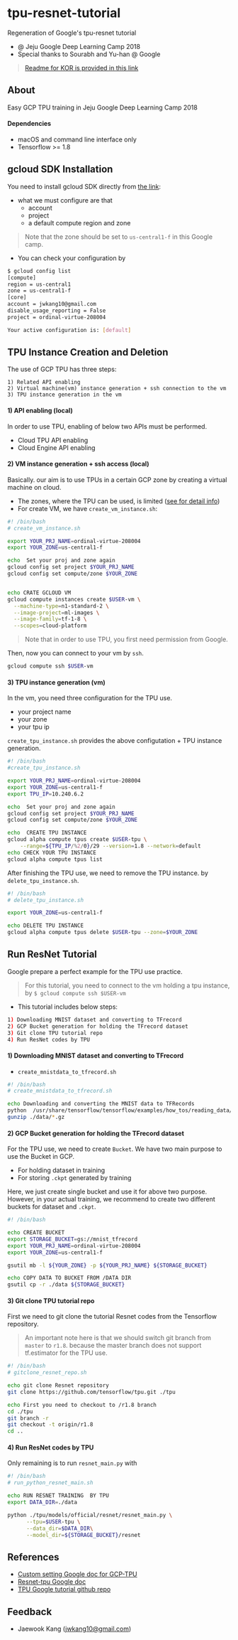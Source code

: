 # tpu-resnet-tutorial
Regeneration of Google's tpu-resnet tutorial
- @ Jeju Google Deep Learning Camp 2018
- Special thanks to Sourabh and Yu-han @ Google


> [Readme for KOR is provided in this link](https://docs.google.com/document/d/1WSs8nn9Z-ViG-j2nRQfEFzxMqnviPJ2lOibocmRCssk/edit#heading=h.3winycxo9ejn)

## About
Easy GCP TPU training in Jeju Google Deep Learning Camp 2018

#### Dependencies
- macOS and command line interface only
- Tensorflow >= 1.8



## gcloud SDK Installation 
You need to install gcloud SDK directly from [the link](https://cloud.google.com/sdk/docs/quickstart-macos):

- what we must configure are that
    - account
    - project
    - a default compute region and zone
    
> Note that the zone should be set to `us-central1-f` in this Google camp.
- You can check your configuration by 
```bash
$ gcloud config list
[compute]
region = us-central1
zone = us-central1-f
[core]
account = jwkang10@gmail.com
disable_usage_reporting = False
project = ordinal-virtue-208004

Your active configuration is: [default]
``` 


## TPU Instance Creation and Deletion
The use of GCP TPU has three steps:

```
1) Related API enabling 
2) Virtual machine(vm) instance generation + ssh connection to the vm
3) TPU instance generation in the vm
```

#### 1) API enabling (local)
In order to use TPU, enabling of below two APIs must be performed.
- Cloud TPU API enabling  
- Cloud Engine API enabling

#### 2) VM instance generation + ssh access (local)
Basically. our aim is to use TPUs in a certain GCP zone 
by creating a virtual machine on cloud.
- The zones, where the TPU can be used, is limited ([see for detail info](https://cloud.google.com/tpu/docs/regions))
- For create VM, we have `create_vm_instance.sh`:
```bash
#! /bin/bash
# create_vm_instance.sh

export YOUR_PRJ_NAME=ordinal-virtue-208004
export YOUR_ZONE=us-central1-f

echo  Set your proj and zone again
gcloud config set project $YOUR_PRJ_NAME
gcloud config set compute/zone $YOUR_ZONE


echo CRATE GCLOUD VM
gcloud compute instances create $USER-vm \
  --machine-type=n1-standard-2 \
  --image-project=ml-images \
  --image-family=tf-1-8 \
  --scopes=cloud-platform
```
> Note that in order to use TPU, you first need permission from Google. 

Then, now you can connect to your vm by `ssh`.

```bash
gcloud compute ssh $USER-vm
```
#### 3) TPU instance generation (vm)
In the vm, you need three configuration for the TPU use.
- your project name
- your zone
- your tpu ip 

`create_tpu_instance.sh` provides the above configutation + TPU instance generation.

```bash
#! /bin/bash
#create_tpu_instance.sh

export YOUR_PRJ_NAME=ordinal-virtue-208004
export YOUR_ZONE=us-central1-f
export TPU_IP=10.240.6.2

echo  Set your proj and zone again
gcloud config set project $YOUR_PRJ_NAME
gcloud config set compute/zone $YOUR_ZONE

echo  CREATE TPU INSTANCE
gcloud alpha compute tpus create $USER-tpu \
	--range=${TPU_IP/%2/0}/29 --version=1.8 --network=default
echo CHECK YOUR TPU INSTANCE
gcloud alpha compute tpus list
```

After finishing the TPU use, we need to remove the TPU instance.
by `delete_tpu_instance.sh`.

```bash
#! /bin/bash
# delete_tpu_instance.sh

export YOUR_ZONE=us-central1-f

echo DELETE TPU INSTANCE
gcloud alpha compute tpus delete $USER-tpu --zone=$YOUR_ZONE
```

## Run ResNet Tutorial 
Google prepare a perfect example for the TPU use practice. 
> For this tutorial, you need to connect to the vm holding a tpu instance,  by 
`$ gcloud compute ssh $USER-vm` 


- This tutorial includes below steps:

```bash
1) Downloading MNIST dataset and converting to TFrecord
2) GCP Bucket generation for holding the TFrecord dataset
3) Git clone TPU tutorial repo 
4) Run ResNet codes by TPU 
```

#### 1) Downloading MNIST dataset and converting to TFrecord
- `create_mnistdata_to_tfrecord.sh`

```bash
#! /bin/bash
# create_mnistdata_to_tfrecord.sh

echo Downloading and converting the MNIST data to TFRecords
python  /usr/share/tensorflow/tensorflow/examples/how_tos/reading_data/convert_to_records.py --directory=./data
gunzip ./data/*.gz
```

#### 2) GCP Bucket generation for holding the TFrecord dataset
For the TPU use, we need to create `Bucket`. We have two main purpose to use the Bucket in GCP. 
- For holding dataset in training
- For storing `.ckpt` generated by training

Here, we just create single bucket and use it for above two purpose. 
However, in your actual training, we recommend to create two different buckets for dataset and `.ckpt`. 

```bash
#! /bin/bash

echo CREATE BUCKET
export STORAGE_BUCKET=gs://mnist_tfrecord
export YOUR_PRJ_NAME=ordinal-virtue-208004
export YOUR_ZONE=us-central1-f

gsutil mb -l ${YOUR_ZONE} -p ${YOUR_PRJ_NAME} ${STORAGE_BUCKET}

echo COPY DATA TO BUCKET FROM /DATA DIR
gsutil cp -r ./data ${STORAGE_BUCKET}
```


#### 3) Git clone TPU tutorial repo 
First we need to git clone the tutorial Resnet codes from the Tensorflow repository.
>An important note here is that we should switch git branch from `master` to `r1.8`.
because the master branch does not support tf.estimator for the TPU use. 

```bash
#! /bin/bash
# gitclone_resnet_repo.sh

echo git clone Resnet repository
git clone https://github.com/tensorflow/tpu.git ./tpu

echo First you need to checkout to /r1.8 branch
cd ./tpu
git branch -r
git checkout -t origin/r1.8
cd ..
```

#### 4) Run ResNet codes by TPU 
Only remaining is to run `resnet_main.py` with 

```bash
#! /bin/bash
# run_python_resnet_main.sh

echo RUN RESNET TRAINING  BY TPU
export DATA_DIR=./data

python ./tpu/models/official/resnet/resnet_main.py \
	  --tpu=$USER-tpu \
	  --data_dir=$DATA_DIR\
	  --model_dir=${STORAGE_BUCKET}/resnet
```



## References
- [Custom setting Google doc for GCP-TPU](https://cloud.google.com/tpu/docs/custom-setup)
- [Resnet-tpu Google doc](https://cloud.google.com/tpu/docs/tutorials/resnet)
- [TPU Google tutorial github repo](https://github.com/tensorflow/tpu/tree/master/models/official/resnet
)

## Feedback
- Jaewook Kang (jwkang10@gmail.com)